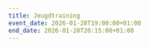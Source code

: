 ```yaml
---
title: Jeugdtraining
event_date: 2026-01-28T19:00:00+01:00
end_date: 2026-01-28T20:15:00+01:00
---
```

